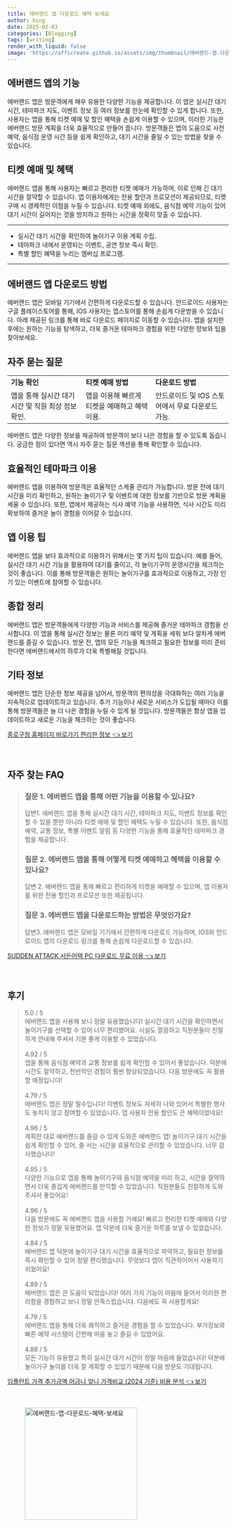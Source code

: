 ```yaml
---
title: 에버랜드 앱 다운로드 혜택 보세요
author: bing
date: 2025-02-03
categories: [Blogging]
tags: [writing]
render_with_liquid: false
image: 'https://afficreate.github.io/assets/img/thumbnail/에버랜드-앱-다운로드-혜택-보세요.webp'
---
```



<h2 id='에버랜드_앱의_기능'>에버랜드 앱의 기능</h2>

<p>에버랜드 앱은 방문객에게 매우 유용한 다양한 기능을 제공합니다. 이 앱은 실시간 대기 시간, 테마파크 지도, 이벤트 정보 등 여러 정보를 한눈에 확인할 수 있게 합니다. 또한, 사용자는 앱을 통해 티켓 예매 및 할인 혜택을 손쉽게 이용할 수 있으며, 이러한 기능은 에버랜드 방문 계획을 더욱 효율적으로 만들어 줍니다. 방문객들은 앱의 도움으로 사전 예약, 음식점 운영 시간 등을 쉽게 확인하고, 대기 시간을 줄일 수 있는 방법을 찾을 수 있습니다.</p>

<h2 id='티켓_예매_및_혜택'>티켓 예매 및 혜택</h2>

<p>에버랜드 앱을 통해 사용자는 빠르고 편리한 티켓 예매가 가능하며, 이로 인해 긴 대기 시간을 절약할 수 있습니다. 앱 이용자에게는 전용 할인과 프로모션이 제공되므로, 티켓 구매 시 경제적인 이점을 누릴 수 있습니다. 티켓 예매 외에도, 음식점 예약 기능이 있어 대기 시간이 길어지는 것을 방지하고 원하는 시간을 정확히 맞출 수 있습니다.</p>

<hr />

<ul>
    <li>실시간 대기 시간을 확인하여 놀이기구 이용 계획 수립.</li>
    <li>테마파크 내에서 운영되는 이벤트, 공연 정보 즉시 확인.</li>
    <li>특별 할인 혜택을 누리는 멤버십 프로그램.</li>
</ul>

<hr />

<h2 id='에버랜드_앱_다운로드_방법'>에버랜드 앱 다운로드 방법</h2>

<p>에버랜드 앱은 모바일 기기에서 간편하게 다운로드할 수 있습니다. 안드로이드 사용자는 구글 플레이스토어를 통해, IOS 사용자는 앱스토어를 통해 손쉽게 다운받을 수 있습니다. 아래 제공된 링크를 통해 바로 다운로드 페이지로 이동할 수 있습니다. 앱을 설치한 후에는 원하는 기능을 탐색하고, 더욱 즐거운 테마파크 경험을 위한 다양한 정보와 팁을 찾아보세요.</p>

<h2 id='자주_묻는_질문'>자주 묻는 질문</h2>

<table>
    <tr>
        <td><b>기능 확인</b></td>
        <td><b>티켓 예매 방법</b></td>
        <td><b>다운로드 방법</b></td>
    </tr>
    <tr>
        <td>앱을 통해 실시간 대기 시간 및 직원 최상 정보 확인.</td>
        <td>앱을 이용해 빠르게 티켓을 예매하고 혜택 이용.</td>
        <td>안드로이드 및 IOS 스토어에서 무료 다운로드 가능.</td>
    </tr>
</table>

<p>에버랜드 앱은 다양한 정보를 제공하여 방문객이 보다 나은 경험을 할 수 있도록 돕습니다. 궁금한 점이 있다면 역시 자주 묻는 질문 섹션을 통해 확인할 수 있습니다.</p>

<h2 id='효율적인_테마파크_이용'>효율적인 테마파크 이용</h2>

<p>에버랜드 앱을 이용하여 방문객은 효율적인 스케줄 관리가 가능합니다. 방문 전에 대기 시간을 미리 확인하고, 원하는 놀이기구 및 이벤트에 대한 정보를 기반으로 방문 계획을 세울 수 있습니다. 또한, 앱에서 제공하는 식사 예약 기능을 사용하면, 식사 시간도 미리 확보하여 즐거운 놀이 경험을 이어갈 수 있습니다.</p>

<h2 id='앱_이용_팁'>앱 이용 팁</h2>

<p>에버랜드 앱을 보다 효과적으로 이용하기 위해서는 몇 가지 팁이 있습니다. 예를 들어, 실시간 대기 시간 기능을 활용하여 대기를 줄이고, 각 놀이기구의 운영시간을 체크하는 것이 좋습니다. 이를 통해 방문객들은 원하는 놀이기구를 효과적으로 이용하고, 가장 인기 있는 이벤트에 참여할 수 있습니다.</p>

<h2 id='종합_정리'>종합 정리</h2>

<p>에버랜드 앱은 방문객들에게 다양한 기능과 서비스를 제공해 즐거운 테마파크 경험을 선사합니다. 이 앱을 통해 실시간 정보는 물론 미리 예약 및 계획을 세워 보다 알차게 에버랜드를 즐길 수 있습니다. 방문 전, 앱의 모든 기능을 체크하고 필요한 정보를 미리 준비한다면 에버랜드에서의 하루가 더욱 특별해질 것입니다.</p>

<h2 id='기타_정보'>기타 정보</h2>

<p>에버랜드 앱은 단순한 정보 제공을 넘어서, 방문객의 편의성을 극대화하는 여러 기능을 지속적으로 업데이트하고 있습니다. 추가 기능이나 새로운 서비스가 도입될 때마다 이를 통해 방문객들은 늘 더 나은 경험을 누릴 수 있게 될 것입니다. 방문객들은 항상 앱을 업데이트하고 새로운 기능을 체크하는 것이 좋습니다.</p>


<p><a class="click-button" title="종로구청 홈페이지 바로가기 편리한 정보" href="https://afficreate.github.io/posts/%EC%A2%85%EB%A1%9C%EA%B5%AC%EC%B2%AD-%ED%99%88%ED%8E%98%EC%9D%B4%EC%A7%80-%EB%B0%94%EB%A1%9C%EA%B0%80%EA%B8%B0-%ED%8E%B8%EB%A6%AC%ED%95%9C-%EC%A0%95%EB%B3%B4/" rel="dofollow">종로구청 홈페이지 바로가기 편리한 정보 👈 보기</a></p><br>
<h2 id='자주_찾는_FAQ'>자주 찾는 FAQ</h2>
<div itemscope="" itemtype="https://schema.org/FAQPage"> 
<blockquote> 
<div itemscope="" itemprop="mainEntity" itemtype="https://schema.org/Question"> 
<h3 itemprop="name">질문 1. 에버랜드 앱을 통해 어떤 기능을 이용할 수 있나요?</h3> 
<div itemscope="" itemprop="acceptedAnswer" itemtype="https://schema.org/Answer"> 
<span itemprop="text"> 
<p>답변1. 에버랜드 앱을 통해 실시간 대기 시간, 테마파크 지도, 이벤트 정보를 확인할 수 있을 뿐만 아니라 티켓 예매 및 할인 혜택도 누릴 수 있습니다. 또한, 음식점 예약, 교통 정보, 특별 이벤트 알림 등 다양한 기능을 통해 효율적인 테마파크 경험을 제공합니다.</p> 
</span> 
</div> 
</div> 
<div itemscope="" itemprop="mainEntity" itemtype="https://schema.org/Question"> 
<h3 itemprop="name">질문 2. 에버랜드 앱을 통해 어떻게 티켓 예매하고 혜택을 이용할 수 있나요?</h3> 
<div itemscope="" itemprop="acceptedAnswer" itemtype="https://schema.org/Answer"> 
<span itemprop="text"> 
<p>답변 2. 에버랜드 앱을 통해 빠르고 편리하게 티켓을 예매할 수 있으며, 앱 이용자를 위한 전용 할인과 프로모션 또한 제공됩니다.</p> 
</span> 
</div> 
</div> 
<div itemscope="" itemprop="mainEntity" itemtype="https://schema.org/Question"> 
<h3 itemprop="name">질문 3. 에버랜드 앱을 다운로드하는 방법은 무엇인가요?</h3> 
<div itemscope="" itemprop="acceptedAnswer" itemtype="https://schema.org/Answer"> 
<span itemprop="text"> 
<p>답변3. 에버랜드 앱은 모바일 기기에서 간편하게 다운로드 가능하며, IOS와 안드로이드 앱의 다운로드 링크를 통해 손쉽게 다운로드할 수 있습니다.</p> 
</span> 
</div> 
</div> 
</blockquote> 
</div>
<p><a class="click-button" title="SUDDEN ATTACK 서든어택 PC 다운로드 무료 이용" href="https://afficreate.github.io/posts/SUDDEN-ATTACK-%EC%84%9C%EB%93%A0%EC%96%B4%ED%83%9D-PC-%EB%8B%A4%EC%9A%B4%EB%A1%9C%EB%93%9C-%EB%AC%B4%EB%A3%8C-%EC%9D%B4%EC%9A%A9/" rel="dofollow">SUDDEN ATTACK 서든어택 PC 다운로드 무료 이용 👈 보기</a></p><br>
<h2 id='후기'>후기</h2>
<div itemscope itemtype="https://schema.org/Product">
  <blockquote>
  <div itemprop="review" itemscope itemtype="https://schema.org/Review">
      <div itemprop="reviewRating" itemscope itemtype="https://schema.org/Rating"> <span itemprop="ratingValue">5.0</span> / <span itemprop="bestRating">5</span> </div>
      <span itemprop="reviewBody">에버랜드 앱을 사용해 보니 정말 유용했습니다! 실시간 대기 시간을 확인하면서 놀이기구를 선택할 수 있어 너무 편리했어요. 시설도 깔끔하고 직원분들이 친절하게 안내해 주셔서 기분 좋게 이용할 수 있었습니다.</span>
  </div>
  <br>
  <div itemprop="review" itemscope itemtype="https://schema.org/Review">
      <div itemprop="reviewRating" itemscope itemtype="https://schema.org/Rating"> <span itemprop="ratingValue">4.92</span> / <span itemprop="bestRating">5</span> </div>
      <span itemprop="reviewBody">앱을 통해 음식점 예약과 교통 정보를 쉽게 확인할 수 있어서 좋았습니다. 덕분에 시간도 절약하고, 전반적인 경험이 훨씬 향상되었습니다. 다음 방문에도 꼭 활용할 예정입니다!</span>
  </div>
  <br>
  <div itemprop="review" itemscope itemtype="https://schema.org/Review">
      <div itemprop="reviewRating" itemscope itemtype="https://schema.org/Rating"> <span itemprop="ratingValue">4.79</span> / <span itemprop="bestRating">5</span> </div>
      <span itemprop="reviewBody">에버랜드 앱은 정말 필수입니다! 이벤트 정보도 자세히 나와 있어서 특별한 행사도 놓치지 않고 참여할 수 있었습니다. 앱 사용자 전용 할인도 큰 혜택이었네요!</span>
  </div>
  <br>
  <div itemprop="review" itemscope itemtype="https://schema.org/Review">
      <div itemprop="reviewRating" itemscope itemtype="https://schema.org/Rating"> <span itemprop="ratingValue">4.96</span> / <span itemprop="bestRating">5</span> </div>
      <span itemprop="reviewBody">계획한 대로 에버랜드를 즐길 수 있게 도와준 에버랜드 앱! 놀이기구 대기 시간을 쉽게 확인할 수 있어, 줄 서는 시간을 효율적으로 관리할 수 있었습니다. 너무 감사했습니다!</span>
  </div>
  <br>
  <div itemprop="review" itemscope itemtype="https://schema.org/Review">
      <div itemprop="reviewRating" itemscope itemtype="https://schema.org/Rating"> <span itemprop="ratingValue">4.95</span> / <span itemprop="bestRating">5</span> </div>
      <span itemprop="reviewBody">다양한 기능으로 앱을 통해 놀이기구와 음식점 예약을 미리 하고, 시간을 절약하면서 더욱 즐겁게 에버랜드를 만끽할 수 있었습니다. 직원분들도 친절하게 도와주셔서 좋았어요!</span>
  </div>
  <br>
  <div itemprop="review" itemscope itemtype="https://schema.org/Review">
      <div itemprop="reviewRating" itemscope itemtype="https://schema.org/Rating"> <span itemprop="ratingValue">4.96</span> / <span itemprop="bestRating">5</span> </div>
      <span itemprop="reviewBody">다음 방문에도 꼭 에버랜드 앱을 사용할 거예요! 빠르고 편리한 티켓 예매와 다양한 정보가 정말 유용했어요. 앱 덕분에 더욱 즐거운 하루를 보낼 수 있었습니다.</span>
  </div>
  <br>
  <div itemprop="review" itemscope itemtype="https://schema.org/Review">
      <div itemprop="reviewRating" itemscope itemtype="https://schema.org/Rating"> <span itemprop="ratingValue">4.84</span> / <span itemprop="bestRating">5</span> </div>
      <span itemprop="reviewBody">에버랜드 앱 덕분에 놀이기구 대기 시간을 효율적으로 파악하고, 필요한 정보를 즉시 확인할 수 있어 정말 편리했습니다. 무엇보다 앱이 직관적이어서 사용하기 쉬웠어요!</span>
  </div>
  <br>
  <div itemprop="review" itemscope itemtype="https://schema.org/Review">
      <div itemprop="reviewRating" itemscope itemtype="https://schema.org/Rating"> <span itemprop="ratingValue">4.89</span> / <span itemprop="bestRating">5</span> </div>
      <span itemprop="reviewBody">에버랜드 앱은 큰 도움이 되었습니다! 여러 가지 기능이 마음에 들어서 이러한 편리함을 경험하고 보니 정말 만족스럽습니다. 다음에도 꼭 사용할게요!</span>
  </div>
  <br>
  <div itemprop="review" itemscope itemtype="https://schema.org/Review">
      <div itemprop="reviewRating" itemscope itemtype="https://schema.org/Rating"> <span itemprop="ratingValue">4.79</span> / <span itemprop="bestRating">5</span> </div>
      <span itemprop="reviewBody">에버랜드 앱을 통해 더욱 쾌적하고 즐거운 경험을 할 수 있었습니다. 부가정보와 빠른 예약 시스템이 간편해 마음 놓고 즐길 수 있었어요.</span>
  </div>
  <br>
  <div itemprop="review" itemscope itemtype="https://schema.org/Review">
      <div itemprop="reviewRating" itemscope itemtype="https://schema.org/Rating"> <span itemprop="ratingValue">4.88</span> / <span itemprop="bestRating">5</span> </div>
      <span itemprop="reviewBody">모든 기능이 유용했고 특히 실시간 대기 시간이 정말 마음에 들었습니다! 덕분에 놀이기구 놀이를 더욱 잘 계획할 수 있었기 때문에 다음 방문도 기대됩니다.</span>
  </div>
  </blockquote>
</div>
<p><a class="click-button" title="임플란트 가격 추가금액 어금니 앞니 가격비교 (2024 기준) 비용 분석" href="https://afficreate.github.io/posts/%EC%9E%84%ED%94%8C%EB%9E%80%ED%8A%B8-%EA%B0%80%EA%B2%A9-%EC%B6%94%EA%B0%80%EA%B8%88%EC%95%A1-%EC%96%B4%EA%B8%88%EB%8B%88-%EC%95%9E%EB%8B%88-%EA%B0%80%EA%B2%A9%EB%B9%84%EA%B5%90-(2024-%EA%B8%B0%EC%A4%80)-%EB%B9%84%EC%9A%A9-%EB%B6%84%EC%84%9D/" rel="dofollow">임플란트 가격 추가금액 어금니 앞니 가격비교 (2024 기준) 비용 분석 👈 보기</a></p><br>
<figure class="image"><img src="https://afficreate.github.io/assets/img/thumbnail/에버랜드-앱-다운로드-혜택-보세요.webp" alt="에버랜드-앱-다운로드-혜택-보세요" width="256" height="256"></figure>